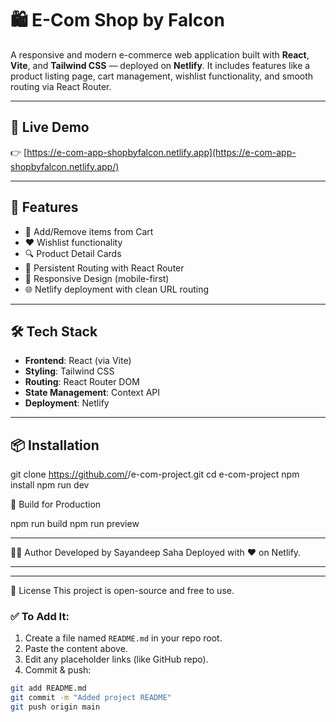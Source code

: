 # 🛍️ E-Com Shop by Falcon

A responsive and modern e-commerce web application built with **React**, **Vite**, and **Tailwind CSS** — deployed on **Netlify**. 
It includes features like a product listing page, cart management, wishlist functionality, and smooth routing via React Router.

---

## 🔗 Live Demo
👉 [https://e-com-app-shopbyfalcon.netlify.app](https://e-com-app-shopbyfalcon.netlify.app/)

---

## 🚀 Features

- 🛒 Add/Remove items from Cart
- ❤️ Wishlist functionality
- 🔍 Product Detail Cards
- 🔄 Persistent Routing with React Router
- 📱 Responsive Design (mobile-first)
- 🌐 Netlify deployment with clean URL routing

---

## 🛠️ Tech Stack

- **Frontend**: React (via Vite)
- **Styling**: Tailwind CSS
- **Routing**: React Router DOM
- **State Management**: Context API
- **Deployment**: Netlify

---

## 📦 Installation

git clone https://github.com/<your-username>/e-com-project.git
cd e-com-project
npm install
npm run dev

🧱 Build for Production

npm run build
npm run preview

---

🧑‍💻 Author
Developed by Sayandeep Saha
Deployed with ❤️ on Netlify.

---


---
📜 License
This project is open-source and free to use.

### ✅ To Add It:

1. Create a file named `README.md` in your repo root.
2. Paste the content above.
3. Edit any placeholder links (like GitHub repo).
4. Commit & push:

```bash
git add README.md
git commit -m "Added project README"
git push origin main
